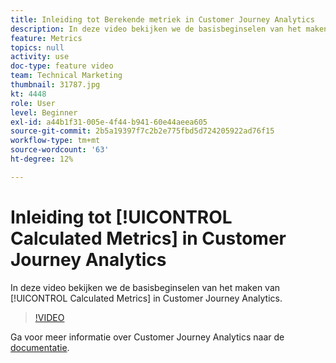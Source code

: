 ```yaml
---
title: Inleiding tot Berekende metriek in Customer Journey Analytics
description: In deze video bekijken we de basisbeginselen van het maken van Berekende Metriek in Adobe Customer Journey Analytics.
feature: Metrics
topics: null
activity: use
doc-type: feature video
team: Technical Marketing
thumbnail: 31787.jpg
kt: 4448
role: User
level: Beginner
exl-id: a44b1f31-005e-4f44-b941-60e44aeea605
source-git-commit: 2b5a19397f7c2b2e775fbd5d724205922ad76f15
workflow-type: tm+mt
source-wordcount: '63'
ht-degree: 12%

---
```


# Inleiding tot [!UICONTROL Calculated Metrics] in Customer Journey Analytics

In deze video bekijken we de basisbeginselen van het maken van [!UICONTROL Calculated Metrics] in Customer Journey Analytics.

>[!VIDEO](https://video.tv.adobe.com/v/31787/?quality=12)

Ga voor meer informatie over Customer Journey Analytics naar de [documentatie](https://docs.adobe.com/content/help/en/analytics-platform/using/cja-landing.html).
